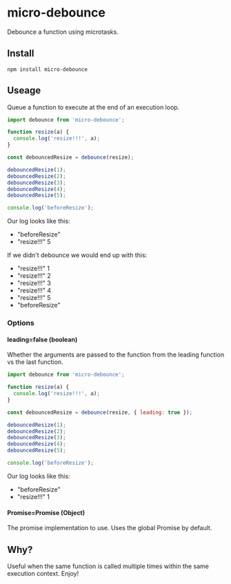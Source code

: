 micro-debounce
==============

Debounce a function using microtasks.

Install
-------

`npm install micro-debounce`

Useage
------

Queue a function to execute at the end of an execution loop.

```javascript
import debounce from 'micro-debounce';

function resize(a) {
  console.log('resize!!!', a);
}

const debouncedResize = debounce(resize);

debouncedResize(1);
debouncedResize(2);
debouncedResize(3);
debouncedResize(4);
debouncedResize(5);

console.log('beforeResize');
```

Our log looks like this:

- "beforeResize"
- "resize!!!" 5

If we didn't debounce we would end up with this:

- "resize!!!" 1
- "resize!!!" 2
- "resize!!!" 3
- "resize!!!" 4
- "resize!!!" 5
- "beforeResize"

### Options

#### leading=false (boolean)

Whether the arguments are passed to the function from the leading function vs the last function.

```javascript
import debounce from 'micro-debounce';

function resize(a) {
  console.log('resize!!!', a);
}

const debouncedResize = debounce(resize, { leading: true });

debouncedResize(1);
debouncedResize(2);
debouncedResize(3);
debouncedResize(4);
debouncedResize(5);

console.log('beforeResize');
```

Our log looks like this:

- "beforeResize"
- "resize!!!" 1

#### Promise=Promise (Object)

The promise implementation to use. Uses the global Promise by default.

Why?
----

Useful when the same function is called multiple times within the same execution context. Enjoy!
